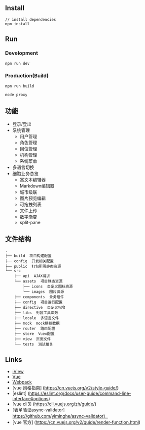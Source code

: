 ## Install
```bush
// install dependencies
npm install
```
## Run
### Development
```bush
npm run dev
```
### Production(Build)
```bush
npm run build
```
```bush
node proxy
```

## 功能

- 登录/登出
- 系统管理
    - 用户管理
    - 角色管理
    - 岗位管理
    - 机构管理
    - 系统菜单
- 多语言切换
- 细胞业务总览
    - 富文本编辑器
    - Markdown编辑器
    - 城市级联
    - 图片预览编辑
    - 可拖拽列表
    - 文件上传
    - 数字渐变
    - split-pane



## 文件结构
```shell
.
├── build  项目构建配置
├── config  开发相关配置
├── public  打包所需静态资源
└── src
    ├── api  AJAX请求
    └── assets  项目静态资源
        ├── icons  自定义图标资源
        └── images  图片资源
    ├── components  业务组件
    ├── config  项目运行配置
    ├── directive  自定义指令
    ├── libs  封装工具函数
    ├── locale  多语言文件
    ├── mock  mock模拟数据
    ├── router  路由配置
    ├── store  Vuex配置
    ├── view  页面文件
    └── tests  测试相关
```

## Links
- [iView](https://github.com/iview/iview)
- [Vue](https://github.com/vuejs/vue)
- [Webpack](https://github.com/webpack/webpack)
- [vue 风格指南] (https://cn.vuejs.org/v2/style-guide/)
- [eslint] (https://eslint.org/docs/user-guide/command-line-interface#options)
- [vue cli3] (https://cli.vuejs.org/zh/guide/)
- [表单验证async-validator] https://github.com/yiminghe/async-validator）
- [vue 官方] (https://cn.vuejs.org/v2/guide/render-function.html)
